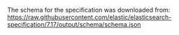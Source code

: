 The schema for the specification was downloaded from: https://raw.githubusercontent.com/elastic/elasticsearch-specification/7.17/output/schema/schema.json